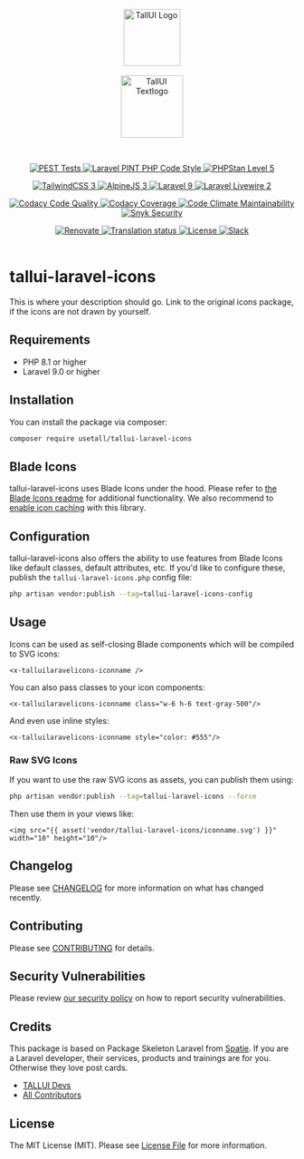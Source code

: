 <p align="center">
    <a href="https://tallui.io" target="_blank"><img src="https://github.com/usetall/tallui/raw/main/_others/tallui-art/tallui-logo.svg" width="100" alt="TallUI Logo"></a>
        <br><br>
      <a href="https://tallui.io" target="_blank">
        <img src="https://github.com/usetall/tallui/raw/main//_others/tallui-art/tallui-textlogo.svg" width="110" alt="TallUI Textlogo">
    </a>
</p><br>
<p align="center">
    <a href="https://github.com/usetall/tallui/actions/workflows/pest.yml">
        <img alt="PEST Tests" src="https://github.com/usetall/tallui/actions/workflows/pest.yml/badge.svg">
    </a>
    <a href="https://github.com/usetall/tallui/actions/workflows/pint.yml">
        <img alt="Laravel PINT PHP Code Style" src="https://github.com/usetall/tallui/actions/workflows/pint.yml/badge.svg">
    </a>
    <a href="https://github.com/usetall/tallui/actions/workflows/phpstan.yml">
        <img alt="PHPStan Level 5" src="https://github.com/usetall/tallui/actions/workflows/phpstan.yml/badge.svg">
    </a>
</p>
<p align="center">
    <a href="https://www.tailwindcss.com">
        <img alt="TailwindCSS 3" src="https://img.shields.io/badge/TailwindCSS-v3-orange?logo=tailwindcss&color=06B6D4">
    </a>
    <a href="https://www.alpinejs.dev">
        <img alt="AlpineJS 3" src="https://img.shields.io/badge/AlpineJS-v3-orange?logo=alpine.js&color=8BC0D0">
    </a>
    <a href="https://www.laravel.com">
        <img alt="Laravel 9" src="https://img.shields.io/badge/Laravel-v9-orange?logo=Laravel&color=FF2D20">
    </a>
    <a href="https://www.laravel-livewire.com">
        <img alt="Laravel Livewire 2" src="https://img.shields.io/badge/Livewire-v2-orange?logo=livewire&color=4E56A6">
    </a>
</p>
<p align="center">
    <a href="https://app.codacy.com/gh/usetall/tallui/dashboard">
        <img src="https://app.codacy.com/project/badge/Grade/2b912412bb6e4892b52688272dec1555" alt="Codacy Code Quality">
    </a>
    <a href="https://app.codacy.com/gh/usetall/tallui/dashboard">
        <img src="https://app.codacy.com/project/badge/Coverage/2b912412bb6e4892b52688272dec1555" alt="Codacy Coverage">
    </a>
    <a href="https://codeclimate.com/github/usetall/tallui/maintainability">
        <img src="https://api.codeclimate.com/v1/badges/1b6dae4442e751fd60b9/maintainability" alt="Code Climate Maintainability">
    </a>
    <a href="https://app.snyk.io/org/adrolli/project/dd7d7d2c-7a0c-4741-ab01-e3d11ea18fa0">
        <img alt="Snyk Security" src="https://img.shields.io/snyk/vulnerabilities/github/usetall/tallui">
    </a>
</p>
<p align="center">
    <a href="https://github.com/usetall/tallui/issues/94">
        <img src="https://img.shields.io/badge/renovate-enabled-brightgreen.svg" alt="Renovate" />
    </a>
    <a href="https://hosted.weblate.org/engage/tallui/">
        <img src="https://hosted.weblate.org/widgets/tallui/-/svg-badge.svg" alt="Translation status" />
    </a>
    <a href="https://github.com/usetall/tallui-app-components/blob/main/LICENSE.md">
        <img alt="License" src="https://img.shields.io/github/license/usetall/tallui-app-components?color=blue&label=license">
    </a>
    <a href="https://tallui.slack.com/">
        <img alt="Slack" src="https://img.shields.io/badge/Slack-TallUI-blue?logo=slack">
    </a>
    <br>
    <br>
</p>

# tallui-laravel-icons



This is where your description should go. Link to the original icons package, if the icons are not drawn by yourself.

## Requirements

-   PHP 8.1 or higher
-   Laravel 9.0 or higher

## Installation

You can install the package via composer:

```bash
composer require usetall/tallui-laravel-icons
```

## Blade Icons

tallui-laravel-icons uses Blade Icons under the hood. Please refer to [the Blade Icons readme](https://github.com/blade-ui-kit/blade-icons) for additional functionality. We also recommend to [enable icon caching](https://github.com/blade-ui-kit/blade-icons#caching) with this library.

## Configuration

tallui-laravel-icons also offers the ability to use features from Blade Icons like default classes, default attributes, etc. If you'd like to configure these, publish the `tallui-laravel-icons.php` config file:

```bash
php artisan vendor:publish --tag=tallui-laravel-icons-config
```

## Usage

Icons can be used as self-closing Blade components which will be compiled to SVG icons:

```blade
<x-talluilaravelicons-iconname />
```

You can also pass classes to your icon components:

```blade
<x-talluilaravelicons-iconname class="w-6 h-6 text-gray-500"/>
```

And even use inline styles:

```blade
<x-talluilaravelicons-iconname style="color: #555"/>
```

### Raw SVG Icons

If you want to use the raw SVG icons as assets, you can publish them using:

```bash
php artisan vendor:publish --tag=tallui-laravel-icons --force
```

Then use them in your views like:

```blade
<img src="{{ asset('vendor/tallui-laravel-icons/iconname.svg') }}" width="10" height="10"/>
```

## Changelog

Please see [CHANGELOG](CHANGELOG.md) for more information on what has changed recently.

## Contributing

Please see [CONTRIBUTING](https://github.com/usetall/tallui/blob/main/CONTRIBUTING.md) for details.

## Security Vulnerabilities

Please review [our security policy](https://github.com/usetall/tallui/security/policy) on how to report security vulnerabilities.

## Credits

This package is based on Package Skeleton Laravel from [Spatie](https://spatie.be/products). If you are a Laravel developer, their services, products and trainings are for you. Otherwise they love post cards.

-   [TALLUI Devs](https://github.com/orgs/usetall/people)
-   [All Contributors](../../contributors)

## License

The MIT License (MIT). Please see [License File](LICENSE.md) for more information.
